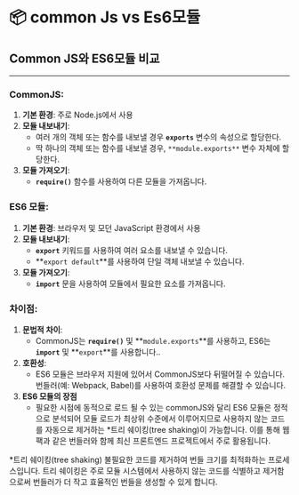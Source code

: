 # 📦️ common Js vs Es6모듈

## Common JS와 **ES6모듈** 비교

---

### **CommonJS:**

1. **기본 환경**: 주로 Node.js에서 사용
2. **모듈 내보내기**:
   - 여러 개의 객체 또는 함수를 내보낼 경우 **`exports`** 변수의 속성으로 할당한다.
   - 딱 하나의 객체 또는 함수를 내보낼 경우, `**module.exports**` 변수 자체에 할당한다.
3. **모듈 가져오기**:
   - **`require()`** 함수를 사용하여 다른 모듈을 가져옵니다.

### **ES6 모듈:**

1. **기본 환경**: 브라우저 및 모던 JavaScript 환경에서 사용
2. **모듈 내보내기**:
   - **`export`** 키워드를 사용하여 여러 요소를 내보낼 수 있습니다.
   - **`export default`**를 사용하여 단일 객체 내보낼 수 있습니다.
3. **모듈 가져오기**:
   - **`import`** 문을 사용하여 모듈에서 필요한 요소를 가져옵니다.

### **차이점:**

1. **문법적 차이**:
   - CommonJS는 **`require()`** 및 **`module.exports`**를 사용하고, ES6는 **`import`** 및 **`export`**를 사용합니다..
2. **호환성**:
   - ES6 모듈은 브라우저 지원에 있어서 CommonJS보다 뒤떨어질 수 있습니다. 번들러(예: Webpack, Babel)를 사용하여 호환성 문제를 해결할 수 있습니다.
3. **ES6 모듈의 장점**
   - 필요한 시점에 동적으로 로드 될 수 있는 commonJS와 달리 ES6 모듈은 정적으로 분석되어 모듈 로드가 최상위 수준에서 이루어지므로 사용하지 않는 코드를 자동으로 제거하는 \*트리 쉐이킹(tree shaking)이 가능합니다. 이를 통해 웹팩과 같은 번들러와 함께 최신 프론트엔드 프로젝트에서 주로 활용됩니다.

\*트리 쉐이킹(tree shaking)
불필요한 코드를 제거하여 번들 크기를 최적화하는 프로세스입니다. 트리 쉐이킹은 주로 모듈 시스템에서 사용하지 않는 코드를 식별하고 제거함으로써 번들러가 더 작고 효율적인 번들을 생성할 수 있게 합니다.
